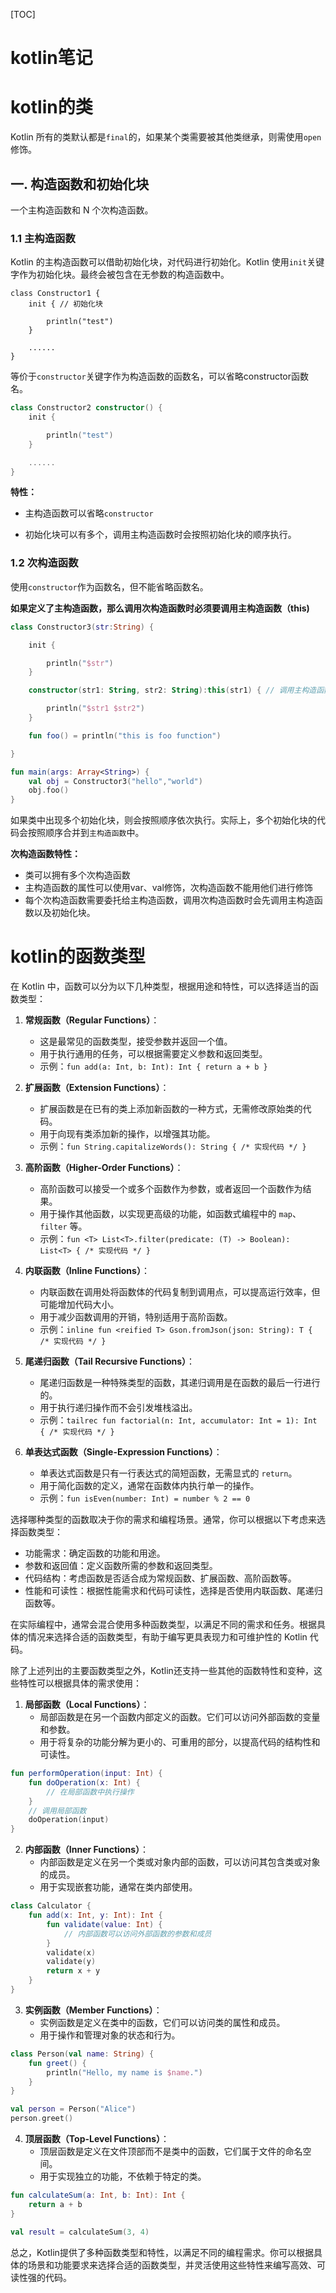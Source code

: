 [TOC]



# **kotlin笔记**

# kotlin的类

Kotlin 所有的类默认都是`final`的，如果某个类需要被其他类继承，则需使用`open`修饰。

## 一. 构造函数和初始化块

一个主构造函数和 N 个次构造函数。

### 1.1 主构造函数

Kotlin 的主构造函数可以借助初始化块，对代码进行初始化。Kotlin 使用`init`关键字作为初始化块。最终会被包含在无参数的构造函数中。

    class Constructor1 {
    	init { // 初始化块
    
       	 	println("test")
    	}
    
    	......
    }

等价于`constructor`关键字作为构造函数的函数名，可以省略constructor函数名。

```kotlin
class Constructor2 constructor() {
	init {

    	println("test")
	}

	......
}
```

**特性：**

* 主构造函数可以省略`constructor`

* 初始化块可以有多个，调用主构造函数时会按照初始化块的顺序执行。

### 1.2 次构造函数

使用`constructor`作为函数名，但不能省略函数名。

**如果定义了主构造函数，那么调用次构造函数时必须要调用主构造函数（this)**

```kotlin
class Constructor3(str:String) {

    init {

        println("$str")
    }

    constructor(str1: String, str2: String):this(str1) { // 调用主构造函数以及初始化块

        println("$str1 $str2")
    }

    fun foo() = println("this is foo function")

}

fun main(args: Array<String>) {
    val obj = Constructor3("hello","world")
    obj.foo()
}
```

如果类中出现多个初始化块，则会按照顺序依次执行。实际上，多个初始化块的代码会按照顺序合并到`主构造函数`中。

**次构造函数特性：**

- 类可以拥有多个次构造函数
- 主构造函数的属性可以使用var、val修饰，次构造函数不能用他们进行修饰
- 每个次构造函数需要委托给主构造函数，调用次构造函数时会先调用主构造函数以及初始化块。

# kotlin的函数类型

在 Kotlin 中，函数可以分为以下几种类型，根据用途和特性，可以选择适当的函数类型：

1. **常规函数（Regular Functions）**：
   - 这是最常见的函数类型，接受参数并返回一个值。
   - 用于执行通用的任务，可以根据需要定义参数和返回类型。
   - 示例：`fun add(a: Int, b: Int): Int { return a + b }`

2. **扩展函数（Extension Functions）**：
   - 扩展函数是在已有的类上添加新函数的一种方式，无需修改原始类的代码。
   - 用于向现有类添加新的操作，以增强其功能。
   - 示例：`fun String.capitalizeWords(): String { /* 实现代码 */ }`

3. **高阶函数（Higher-Order Functions）**：
   - 高阶函数可以接受一个或多个函数作为参数，或者返回一个函数作为结果。
   - 用于操作其他函数，以实现更高级的功能，如函数式编程中的 `map`、`filter` 等。
   - 示例：`fun <T> List<T>.filter(predicate: (T) -> Boolean): List<T> { /* 实现代码 */ }`

4. **内联函数（Inline Functions）**：
   - 内联函数在调用处将函数体的代码复制到调用点，可以提高运行效率，但可能增加代码大小。
   - 用于减少函数调用的开销，特别适用于高阶函数。
   - 示例：`inline fun <reified T> Gson.fromJson(json: String): T { /* 实现代码 */ }`

5. **尾递归函数（Tail Recursive Functions）**：
   - 尾递归函数是一种特殊类型的函数，其递归调用是在函数的最后一行进行的。
   - 用于执行递归操作而不会引发堆栈溢出。
   - 示例：`tailrec fun factorial(n: Int, accumulator: Int = 1): Int { /* 实现代码 */ }`

6. **单表达式函数（Single-Expression Functions）**：
   - 单表达式函数是只有一行表达式的简短函数，无需显式的 `return`。
   - 用于简化函数的定义，通常在函数体内执行单一的操作。
   - 示例：`fun isEven(number: Int) = number % 2 == 0`

选择哪种类型的函数取决于你的需求和编程场景。通常，你可以根据以下考虑来选择函数类型：
- 功能需求：确定函数的功能和用途。
- 参数和返回值：定义函数所需的参数和返回类型。
- 代码结构：考虑函数是否适合成为常规函数、扩展函数、高阶函数等。
- 性能和可读性：根据性能需求和代码可读性，选择是否使用内联函数、尾递归函数等。

在实际编程中，通常会混合使用多种函数类型，以满足不同的需求和任务。根据具体的情况来选择合适的函数类型，有助于编写更具表现力和可维护性的 Kotlin 代码。

除了上述列出的主要函数类型之外，Kotlin还支持一些其他的函数特性和变种，这些特性可以根据具体的需求使用：

1. **局部函数（Local Functions）**：
   - 局部函数是在另一个函数内部定义的函数。它们可以访问外部函数的变量和参数。
   - 用于将复杂的功能分解为更小的、可重用的部分，以提高代码的结构性和可读性。

```kotlin
fun performOperation(input: Int) {
    fun doOperation(x: Int) {
        // 在局部函数中执行操作
    }
    // 调用局部函数
    doOperation(input)
}
```

2. **内部函数（Inner Functions）**：
   - 内部函数是定义在另一个类或对象内部的函数，可以访问其包含类或对象的成员。
   - 用于实现嵌套功能，通常在类内部使用。

```kotlin
class Calculator {
    fun add(x: Int, y: Int): Int {
        fun validate(value: Int) {
            // 内部函数可以访问外部函数的参数和成员
        }
        validate(x)
        validate(y)
        return x + y
    }
}
```

3. **实例函数（Member Functions）**：
   - 实例函数是定义在类中的函数，它们可以访问类的属性和成员。
   - 用于操作和管理对象的状态和行为。

```kotlin
class Person(val name: String) {
    fun greet() {
        println("Hello, my name is $name.")
    }
}

val person = Person("Alice")
person.greet()
```

4. **顶层函数（Top-Level Functions）**：
   - 顶层函数是定义在文件顶部而不是类中的函数，它们属于文件的命名空间。
   - 用于实现独立的功能，不依赖于特定的类。

```kotlin
fun calculateSum(a: Int, b: Int): Int {
    return a + b
}

val result = calculateSum(3, 4)
```

总之，Kotlin提供了多种函数类型和特性，以满足不同的编程需求。你可以根据具体的场景和功能要求来选择合适的函数类型，并灵活使用这些特性来编写高效、可读性强的代码。